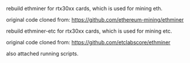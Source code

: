 rebuild ethminer for rtx30xx cards, which is used for mining eth.

original code cloned from: https://github.com/ethereum-mining/ethminer


rebuild ethminer-etc for rtx30xx cards, which is used for mining etc.

original code cloned from: https://github.com/etclabscore/ethminer

also attached running scripts.
